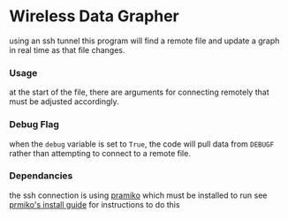 # Wireless Data Grapher
using an ssh tunnel this program will find a remote file and update a graph in real time as that file changes.
### Usage
at the start of the file, there are arguments for connecting remotely that must be adjusted accordingly.
### Debug Flag
when the ``debug`` variable is set to ``True``, the code will pull data from ``DEBUGF`` rather than attempting to connect to a remote file. 
### Dependancies
the ssh connection is using [pramiko](https://github.com/paramiko/paramiko) which must be installed to run see [prmiko's install guide](https://www.paramiko.org/installing.html) for instructions to do this
